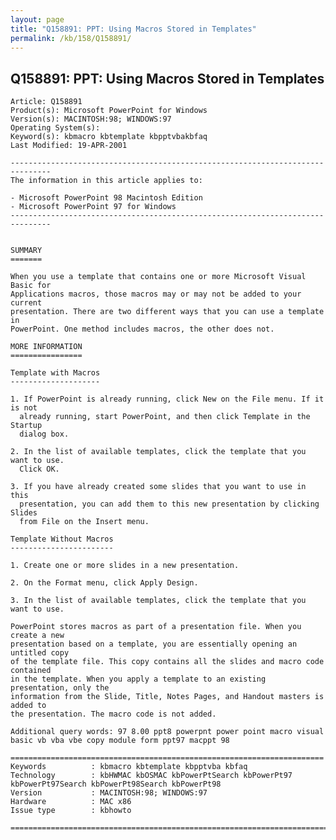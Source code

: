 ```yaml
---
layout: page
title: "Q158891: PPT: Using Macros Stored in Templates"
permalink: /kb/158/Q158891/
---
```


## Q158891: PPT: Using Macros Stored in Templates

	Article: Q158891
	Product(s): Microsoft PowerPoint for Windows
	Version(s): MACINTOSH:98; WINDOWS:97
	Operating System(s): 
	Keyword(s): kbmacro kbtemplate kbpptvbakbfaq
	Last Modified: 19-APR-2001
	
	-------------------------------------------------------------------------------
	The information in this article applies to:
	
	- Microsoft PowerPoint 98 Macintosh Edition 
	- Microsoft PowerPoint 97 for Windows 
	-------------------------------------------------------------------------------
	
	
	SUMMARY
	=======
	
	When you use a template that contains one or more Microsoft Visual Basic for
	Applications macros, those macros may or may not be added to your current
	presentation. There are two different ways that you can use a template in
	PowerPoint. One method includes macros, the other does not.
	
	MORE INFORMATION
	================
	
	Template with Macros
	--------------------
	
	1. If PowerPoint is already running, click New on the File menu. If it is not
	  already running, start PowerPoint, and then click Template in the Startup
	  dialog box.
	
	2. In the list of available templates, click the template that you want to use.
	  Click OK.
	
	3. If you have already created some slides that you want to use in this
	  presentation, you can add them to this new presentation by clicking Slides
	  from File on the Insert menu.
	
	Template Without Macros
	-----------------------
	
	1. Create one or more slides in a new presentation.
	
	2. On the Format menu, click Apply Design.
	
	3. In the list of available templates, click the template that you want to use.
	
	PowerPoint stores macros as part of a presentation file. When you create a new
	presentation based on a template, you are essentially opening an untitled copy
	of the template file. This copy contains all the slides and macro code contained
	in the template. When you apply a template to an existing presentation, only the
	information from the Slide, Title, Notes Pages, and Handout masters is added to
	the presentation. The macro code is not added.
	
	Additional query words: 97 8.00 ppt8 powerpnt power point macro visual basic vb vba vbe copy module form ppt97 macppt 98
	
	======================================================================
	Keywords          : kbmacro kbtemplate kbpptvba kbfaq
	Technology        : kbHWMAC kbOSMAC kbPowerPtSearch kbPowerPt97 kbPowerPt97Search kbPowerPt98Search kbPowerPt98
	Version           : MACINTOSH:98; WINDOWS:97
	Hardware          : MAC x86
	Issue type        : kbhowto
	
	=============================================================================
	
